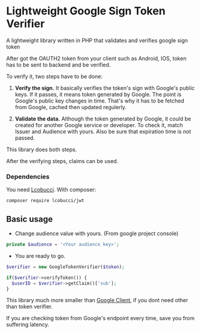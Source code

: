 # Lightweight Google Sign Token Verifier
A lightweight library written in PHP that validates and verifies google sign token

After got the OAUTH2 token from your client such as Android, IOS, token has to be sent to backend and be verified.

To verify it, two steps have to be done:

1. **Verify the sign.**
It basically verifies the token's sign with Google's public keys. If it passes, it means token generated by Google. The point is Google's public key changes in time. That's why it has to be fetched from Google, cached then updated regulerly.

2. **Validate the data.**
Although the token generated by Google, it could be created for another Google service or developer. To check it, match Issuer and Audience with yours. Also be sure that expiration time is not passed.

This library does both steps.

After the verifying steps, claims can be used.


### Dependencies

You need [Lcobucci](https://github.com/lcobucci/jwt/blob/3.2/README.md). With composer:
```shell
composer require lcobucci/jwt
```

## Basic usage
- Change audience value with yours. (From google project console)
```php
private $audience = '<Your audience key>';
```
- You are ready to go.
```php
$verifier = new GoogleTokenVerifier($token);

if($verifier->verifyToken()) {
  $userID = $verifier->getClaim()['sub'];
}
```


This library much more smaller than [Google Client](https://github.com/google/google-api-php-client), if you dont need other than token verifier. 

If you are checking token from Google's endpoint every time, save you from suffering latency.
